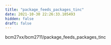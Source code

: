 ```yaml
---
title: "package_feeds_packages_tinc"
date: 2021-10-30 22:26:33.105493
hidden: false
draft: false
---
```


bcm27xx/bcm2711/package_feeds_packages_tinc

